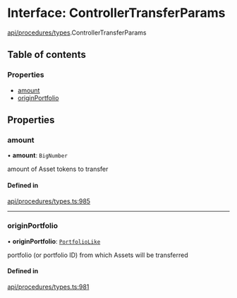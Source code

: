 # Interface: ControllerTransferParams

[api/procedures/types](../wiki/api.procedures.types).ControllerTransferParams

## Table of contents

### Properties

- [amount](../wiki/api.procedures.types.ControllerTransferParams#amount)
- [originPortfolio](../wiki/api.procedures.types.ControllerTransferParams#originportfolio)

## Properties

### amount

• **amount**: `BigNumber`

amount of Asset tokens to transfer

#### Defined in

[api/procedures/types.ts:985](https://github.com/PolymeshAssociation/polymesh-sdk/blob/fe2e6dd1/src/api/procedures/types.ts#L985)

___

### originPortfolio

• **originPortfolio**: [`PortfolioLike`](../wiki/api.entities.types#portfoliolike)

portfolio (or portfolio ID) from which Assets will be transferred

#### Defined in

[api/procedures/types.ts:981](https://github.com/PolymeshAssociation/polymesh-sdk/blob/fe2e6dd1/src/api/procedures/types.ts#L981)
